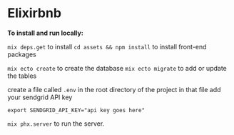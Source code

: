 # Elixirbnb

**To install and run locally:**

`mix deps.get` to install
`cd assets && npm install` to install front-end packages

`mix ecto create` to create the database
`mix ecto migrate` to add or update the tables

create a file called `.env` in the root directory of the project
in that file add your sendgrid API key

```
export SENDGRID_API_KEY="api key goes here"
```

`mix phx.server` to run the server.
